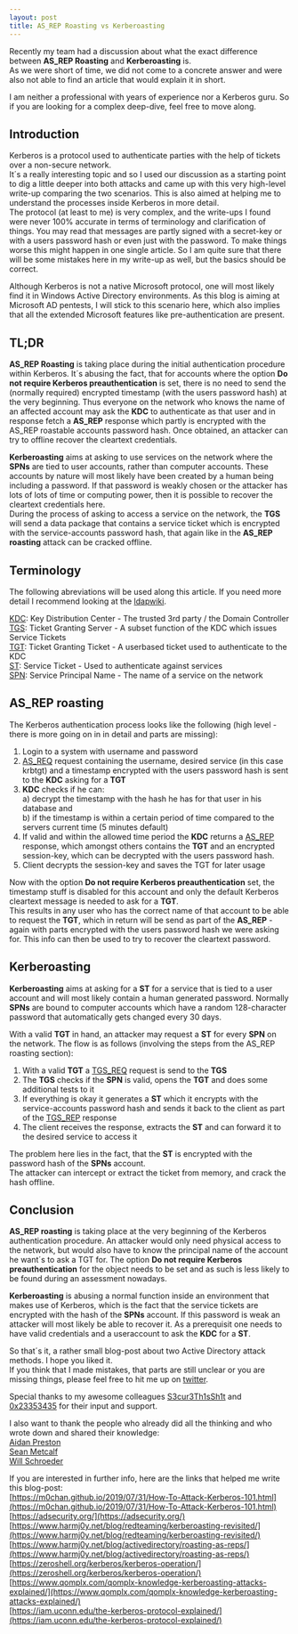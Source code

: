 ```yaml
---
layout: post
title: AS_REP Roasting vs Kerberoasting
---
```


Recently my team had a discussion about what the exact difference between **AS_REP Roasting** and **Kerberoasting** is.  
As we were short of time, we did not come to a concrete answer and were also not able to find an article that would explain it in short.  

I am neither a professional with years of experience nor a Kerberos guru. So if you are looking for a complex deep-dive, feel free to move along.  

## Introduction

Kerberos is a protocol used to authenticate parties with the help of tickets over a non-secure network.  
It´s a really interesting topic and so I used our discussion as a starting point to dig a little deeper into both attacks and came up with this very high-level write-up comparing the two scenarios. This is also aimed at helping me to understand the processes inside Kerberos in more detail.   
The protocol (at least to me) is very complex, and the write-ups I found were never 100% accurate in terms of terminology and clarification of things. You may read that messages are partly signed with a secret-key or with a users password hash or even just with the password. To make things worse this might happen in one single article. So I am quite sure that there will be some mistakes here in my write-up as well, but the basics should be correct.  

Although Kerberos is not a native Microsoft protocol, one will most likely find it in Windows Active Directory environments. As this blog is aiming at Microsoft AD pentests, I will stick to this scenario here, which also implies that all the extended Microsoft features like pre-authentication are present.  

## TL;DR

**AS_REP Roasting** is taking place during the initial authentication procedure within Kerberos. It´s abusing the fact, that for accounts where the option **Do not require Kerberos preauthentication** is set, there is no need to send the (normally required) encrypted timestamp (with the users password hash) at the very beginning. Thus everyone on the network who knows the name of an affected account may ask the **KDC** to authenticate as that user and in response fetch a **AS_REP** response which partly is encrypted with the AS_REP roastable accounts password hash. Once obtained, an attacker can try to offline recover the cleartext credentials.  

**Kerberoasting** aims at asking to use services on the network where the **SPNs** are tied to user accounts, rather than computer accounts. These accounts by nature will most likely have been created by a human being including a password. If that password is weakly chosen or the attacker has lots of lots of time or computing power, then it is possible to recover the cleartext credentials here.  
During the process of asking to access a service on the network, the **TGS** will send a data package that contains a service ticket which is encrypted with the service-accounts password hash, that again like in the **AS_REP roasting** attack can be cracked offline.  

## Terminology

The following abreviations will be used along this article. If you need more detail I recommend looking at the [ldapwiki](https://ldapwiki.com/wiki).

[KDC](https://ldapwiki.com/wiki/Key%20Distribution%20Center): Key Distribution Center - The trusted 3rd party / the Domain Controller  
[TGS](https://ldapwiki.com/wiki/Ticket%20Granting%20Service): Ticket Granting Server - A subset function of the KDC which issues Service Tickets  
[TGT](https://ldapwiki.com/wiki/Ticket%20Granting%20Ticket): Ticket Granting Ticket - A userbased ticket used to authenticate to the KDC  
[ST](https://ldapwiki.com/wiki/Service%20Ticket):  Service Ticket - Used to authenticate against services  
[SPN](https://ldapwiki.com/wiki/ServicePrincipalName): Service Principal Name - The name of a service on the network  

## AS_REP roasting

The Kerberos authentication process looks like the following (high level - there is more going on in in detail and parts are missing):
1. Login to a system with username and password  
2. [AS_REQ](https://ldapwiki.com/wiki/AS_REQ) request containing the username, desired service (in this case krbtgt) and a timestamp encrypted with the users password hash is sent to the **KDC** asking for a **TGT**  
3. **KDC** checks if he can:  
   a) decrypt the timestamp with the hash he has for that user in his database and  
   b) if the timestamp is within a certain period of time compared to the servers current time (5 minutes default)  
4. If valid and within the allowed time period the **KDC** returns a [AS_REP](https://ldapwiki.com/wiki/AS_REP) response, which amongst others contains the **TGT** and an encrypted session-key, which can be decrypted with the users password hash.  
5. Client decrypts the session-key and saves the TGT for later usage  

Now with the option **Do not require Kerberos preauthentication** set, the timestamp stuff is disabled for this account and only the default Kerberos cleartext message is needed to ask for a **TGT**.  
This results in any user who has the correct name of that account to be able to request the **TGT**, which in return will be send as part of the **AS_REP** - again with parts encrypted with the users password hash we were asking for. This info can then be used to try to recover the cleartext password.  

## Kerberoasting

**Kerberoasting** aims at asking for a **ST** for a service that is tied to a user account and will most likely contain a human generated password.
Normally **SPNs** are bound to computer accounts which have a random 128-character password that automatically gets changed every 30 days.

With a valid **TGT** in hand, an attacker may request a **ST** for every **SPN** on the network.
The flow is as follows (involving the steps from the AS_REP roasting section):  
1. With a valid **TGT** a [TGS_REQ](https://ldapwiki.com/wiki/TGS_REQ) request is send to the **TGS**  
2. The **TGS** checks if the **SPN** is valid, opens the **TGT** and does some additional tests to it  
3. If everything is okay it generates a **ST** which it encrypts with the service-accounts password hash and sends it back to the client as part of the [TGS_REP](https://ldapwiki.com/wiki/TGS_REP) response
4. The client receives the response, extracts the **ST** and can forward it to the desired service to access it

The problem here lies in the fact, that the **ST** is encrypted with the password hash of the **SPNs** account.  
The attacker can intercept or extract the ticket from memory, and crack the hash offline.  


## Conclusion

**AS_REP roasting** is taking place at the very beginning of the Kerberos authentication procedure. An attacker would only need physical access to the network, but would also have to know the principal name of the account he want´s to ask a TGT for. The option **Do not require Kerberos preauthentication** for the object needs to be set and as such is less likely to be found during an assessment nowadays.

**Kerberoasting** is abusing a normal function inside an environment that makes use of Kerberos, which is the fact that the service tickets are encrypted with the hash of the **SPNs** account. If this password is weak an attacker will most likely be able to recover it. As a prerequisit one needs to have valid credentials and a useraccount to ask the **KDC** for a **ST**.


So that´s it, a rather small blog-post about two Active Directory attack methods. I hope you liked it.  
If you think that I made mistakes, that parts are still unclear or you are missing things, please feel free to hit me up on [twitter](https://twitter.com/theluemmel).  

Special thanks to my awesome colleagues [S3cur3Th1sSh1t](https://twitter.com/ShitSecure) and [0x23353435](https://twitter.com/0x23353435) for their input and support.  

I also want to thank the people who already did all the thinking and who wrote down and shared their knowledge:  
[Aidan Preston](https://twitter.com/m0chan98)  
[Sean Metcalf](https://twitter.com/PyroTek3)  
[Will Schroeder](https://twitter.com/harmj0y)  
  
  
If you are interested in further info, here are the links that helped me write this blog-post:  
[https://m0chan.github.io/2019/07/31/How-To-Attack-Kerberos-101.html](https://m0chan.github.io/2019/07/31/How-To-Attack-Kerberos-101.html)  
[https://adsecurity.org/](https://adsecurity.org/)  
[https://www.harmj0y.net/blog/redteaming/kerberoasting-revisited/](https://www.harmj0y.net/blog/redteaming/kerberoasting-revisited/)    
[https://www.harmj0y.net/blog/activedirectory/roasting-as-reps/](https://www.harmj0y.net/blog/activedirectory/roasting-as-reps/)  
[https://zeroshell.org/kerberos/kerberos-operation/](https://zeroshell.org/kerberos/kerberos-operation/)  
[https://www.qomplx.com/qomplx-knowledge-kerberoasting-attacks-explained/](https://www.qomplx.com/qomplx-knowledge-kerberoasting-attacks-explained/)  
[https://iam.uconn.edu/the-kerberos-protocol-explained/](https://iam.uconn.edu/the-kerberos-protocol-explained/)    